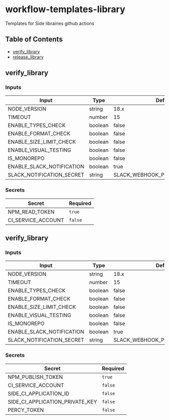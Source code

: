 # workflow-templates-library
Templates for Side librairies github actions

## Table of Contents

- [verify_library](#verify_library)
- [release_library](#release_library)

## verify_library

### Inputs

| Input | Type | Default | Required |
| ---------------------- | ------------------------------------------------ | --------- | -------------------- |
| NODE_VERSION | string | 18.x | `false` |
| TIMEOUT | number | 15 | `false` |
| ENABLE_TYPES_CHECK | boolean | false | `false` |
| ENABLE_FORMAT_CHECK | boolean | false | `false` |
| ENABLE_SIZE_LIMIT_CHECK | boolean | false | `false` |
| ENABLE_VISUAL_TESTING | boolean | false | `false` |
| IS_MONOREPO | boolean | false | `false` |
| ENABLE_SLACK_NOTIFICATION | boolean | true | `false` |
| SLACK_NOTIFICATION_SECRET | string | SLACK_WEBHOOK_PLATFORM_NONPROD | `false` |

### Secrets

| Secret | Required |
| ---------------------- | ---------------------- |
| NPM_READ_TOKEN | `true` |
| CI_SERVICE_ACCOUNT | `false` |


## verify_library

### Inputs

| Input | Type | Default | Required |
| ---------------------- | ------------------------------------------------ | --------- | -------------------- |
| NODE_VERSION | string | 18.x | `false` |
| TIMEOUT | number | 15 | `false` |
| ENABLE_TYPES_CHECK | boolean | false | `false` |
| ENABLE_FORMAT_CHECK | boolean | false | `false` |
| ENABLE_SIZE_LIMIT_CHECK | boolean | false | `false` |
| ENABLE_VISUAL_TESTING | boolean | false | `false` |
| IS_MONOREPO | boolean | false | `false` |
| ENABLE_SLACK_NOTIFICATION | boolean | true | `false` |
| SLACK_NOTIFICATION_SECRET | string | SLACK_WEBHOOK_PLATFORM_NONPROD | `false` |

### Secrets

| Secret | Required |
| ---------------------- | ---------------------- |
| NPM_PUBLISH_TOKEN | `true` |
| CI_SERVICE_ACCOUNT | `false` |
| SIDE_CI_APPLICATION_ID | `false` |
| SIDE_CI_APPLICATION_PRIVATE_KEY | `false` |
| PERCY_TOKEN | `false` |
